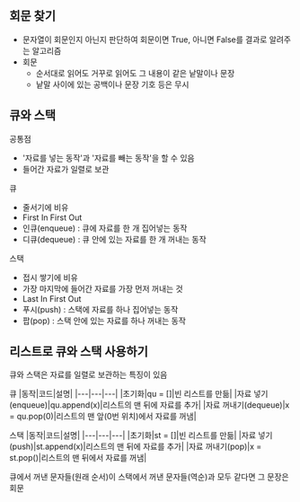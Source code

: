 ## 회문 찾기
- 문자열이 회문인지 아닌지 판단하여 회문이면 True, 아니면 False를 결과로 알려주는 알고리즘
- 회문
    - 순서대로 읽어도 거꾸로 읽어도 그 내용이 같은 낱말이나 문장
    - 낱말 사이에 있는 공백이나 문장 기호 등은 무시

## 큐와 스택
공통점
- '자료를 넣는 동작'과 '자료를 빼는 동작'을 할 수 있음
- 들어간 자료가 일렬로 보관

큐
- 줄서기에 비유
- First In First Out
- 인큐(enqueue) : 큐에 자료를 한 개 집어넣는 동작
- 디큐(dequeue) : 큐 안에 있는 자료를 한 개 꺼내는 동작

스택
- 접시 쌓기에 비유
- 가장 마지막에 들어간 자료를 가장 먼저 꺼내는 것
- Last In First Out
- 푸시(push) : 스택에 자료를 하나 집어넣는 동작
- 팝(pop) : 스택 안에 있는 자료를 하나 꺼내는 동작

## 리스트로 큐와 스택 사용하기
큐와 스택은 자료를 일렬로 보관하는 특징이 있음

큐
|동작|코드|설명|
|---|---|---|
|초기화|qu = []|빈 리스트를 만듦|
|자료 넣기(enqueue)|qu.append(x)|리스트의 맨 뒤에 자료를 추가|
|자료 꺼내기(dequeue)|x = qu.pop(0)|리스트의 맨 앞(0번 위치)에서 자료를 꺼냄|

스택
|동작|코드|설명|
|---|---|---|
|초기화|st = []|빈 리스트를 만듦|
|자료 넣기(push)|st.append(x)|리스트의 맨 뒤에 자료를 추가|
|자료 꺼내기(pop)|x = st.pop()|리스트의 맨 뒤에서 자료를 꺼냄|

큐에서 꺼낸 문자들(원래 순서)이 스택에서 꺼낸 문자들(역순)과 모두 같다면 그 문장은 회문